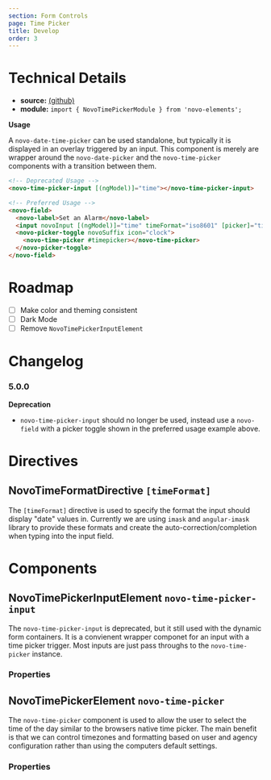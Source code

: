 ```yaml
---
section: Form Controls
page: Time Picker
title: Develop
order: 3
---
```


# Technical Details

- **source:** [(github)](https://github.com/bullhorn/novo-elements/blob/master/projects/elements/components/time-picker)
- **module:** `import { NovoTimePickerModule } from 'novo-elements';`

**Usage**

A `novo-date-time-picker` can be used standalone, but typically it is displayed in an overlay triggered by an input. This component is merely are wrapper around the `novo-date-picker` and the `novo-time-picker` components with a transition between them.

```html
<!-- Deprecated Usage -->
<novo-time-picker-input [(ngModel)]="time"></novo-time-picker-input>
```

```html
<!-- Preferred Usage -->
<novo-field>
  <novo-label>Set an Alarm</novo-label>
  <input novoInput [(ngModel)]="time" timeFormat="iso8601" [picker]="timepicker" />
  <novo-picker-toggle novoSuffix icon="clock">
    <novo-time-picker #timepicker></novo-time-picker>
  </novo-picker-toggle>
</novo-field>
```

# Roadmap

- [ ] Make color and theming consistent
- [ ] Dark Mode
- [ ] Remove `NovoTimePickerInputElement`

# Changelog

### 5.0.0

**Deprecation**

- `novo-time-picker-input` should no longer be used, instead use a `novo-field` with a picker toggle shown in the preferred usage example above.

# Directives

## NovoTimeFormatDirective `[timeFormat]`

The `[timeFormat]` directive is used to specify the format the input should display "date" values in. Currently we are using `imask` and `angular-imask` library to provide these formats and create the auto-correction/completion when typing into the input field.

# Components

## NovoTimePickerInputElement `novo-time-picker-input`

The `novo-time-picker-input` is deprecated, but it still used with the dynamic form containers. It is a convienent wrapper componet for an input with a time picker trigger. Most inputs are just pass throughs to the `novo-time-picker` instance.

### Properties

<props-table component="NovoTimePickerInputElement"></props-table>

## NovoTimePickerElement `novo-time-picker`

The `novo-time-picker` component is used to allow the user to select the time of the day similar to the browsers native time picker. The main benefit is that we can control timezones and formatting based on user and agency configuration rather than using the computers default settings.

### Properties

<props-table component="NovoTimePickerElement"></props-table>
